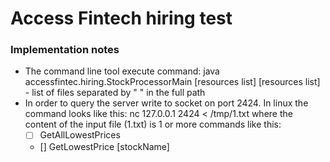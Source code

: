 # Access Fintech hiring test

### Implementation notes

 - The command line tool execute command: 
 java accessfintec.hiring.StockProcessorMain [resources list]
  [resources list]  - list of files separated by " " in the full path
 - In order to query the server write to socket on port 2424. In linux the command looks like this:
 nc 127.0.0.1 2424 < /tmp/1.txt
 where the content of the input file (1.txt) is 1 or more commands like this:
    - [ ] GetAllLowestPrices
    - [] GetLowestPrice [stockName]